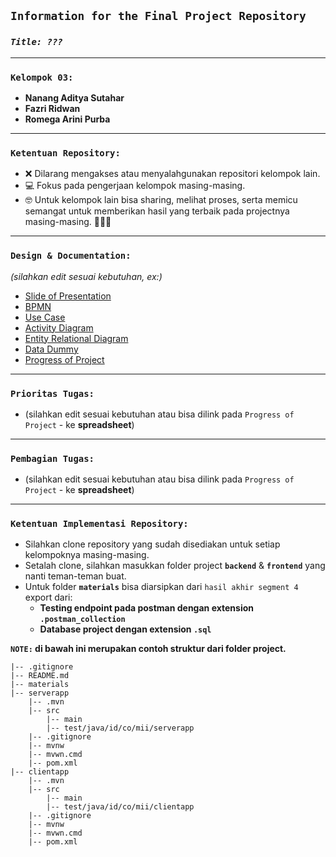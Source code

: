 ## **`Information for the Final Project Repository`**

### **_`Title: ???`_**

---

### **`Kelompok 03:`**

- **Nanang Aditya Sutahar**
- **Fazri Ridwan**
- **Romega Arini Purba**

---

### **`Ketentuan Repository:`**

- ❌ Dilarang mengakses atau menyalahgunakan repositori kelompok lain.
- 💻 Fokus pada pengerjaan kelompok masing-masing.
- 🤓 Untuk kelompok lain bisa sharing, melihat proses, serta memicu semangat untuk memberikan hasil yang terbaik pada projectnya masing-masing. 💪💪💪

---

### **`Design & Documentation:`**

_(silahkan edit sesuai kebutuhan, ex:)_

- [Slide of Presentation](https://www.canva.com/design/DAFyuFZD0Y4/vKumAtD9dqndXtIKNGI2nA/edit?utm_content=DAFyuFZD0Y4&utm_campaign=designshare&utm_medium=link2&utm_source=sharebutton)
- [BPMN](https://app.diagrams.net/#G1jHGeIh6094Q2XT86Cr0EcJbQhAS30CZH)
- [Use Case](https://app.diagrams.net/#G1jHGeIh6094Q2XT86Cr0EcJbQhAS30CZH#%7B"pageId"%3A"TZ_4jlJ09En2gp_IAIqu"%7D)
- [Activity Diagram](#)
- [Entity Relational Diagram](https://app.diagrams.net/#G1jHGeIh6094Q2XT86Cr0EcJbQhAS30CZH#%7B"pageId"%3A"-_AWoauFsW7a9lPpSMXo"%7D)
- [Data Dummy](#)
- [Progress of Project](#)

---

### **`Prioritas Tugas:`**

- (silahkan edit sesuai kebutuhan atau bisa dilink pada `Progress of Project` - ke **spreadsheet**)

---

### **`Pembagian Tugas:`**

- (silahkan edit sesuai kebutuhan atau bisa dilink pada `Progress of Project` - ke **spreadsheet**)

---

### **`Ketentuan Implementasi Repository:`**

- Silahkan clone repository yang sudah disediakan untuk setiap kelompoknya masing-masing.
- Setalah clone, silahkan masukkan folder project **`backend`** & **`frontend`** yang nanti teman-teman buat.
- Untuk folder **`materials`** bisa diarsipkan dari `hasil akhir segment 4` export dari:
  - **Testing endpoint pada postman dengan extension `.postman_collection`**
  - **Database project dengan extension `.sql`**

**`NOTE:` di bawah ini merupakan contoh struktur dari folder project.**

```
|-- .gitignore
|-- README.md
|-- materials
|-- serverapp
    |-- .mvn
    |-- src
        |-- main
        |-- test/java/id/co/mii/serverapp
    |-- .gitignore
    |-- mvnw
    |-- mvwn.cmd
    |-- pom.xml
|-- clientapp
    |-- .mvn
    |-- src
        |-- main
        |-- test/java/id/co/mii/clientapp
    |-- .gitignore
    |-- mvnw
    |-- mvwn.cmd
    |-- pom.xml
```
